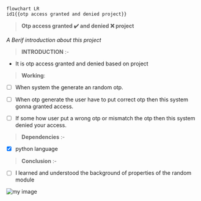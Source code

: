 ```mermaid
flowchart LR
id1{{otp access granted and denied project}}
```

> **Otp access granted ✔️ and denied ❌ project**

 *A Berif introduction about this project*
 
>  **INTRODUCTION** :-

- It is otp access granted and denied  based on project

> **Working**:

- [ ] When system  the generate  an random otp. 

- [ ] When otp generate the user have to put correct otp then this system gonna granted access.

- [ ] If some how  user put a wrong otp or mismatch the otp then this system denied your access.

> **Dependencies** :- 

- [x] python language

> **Conclusion** :-

- [ ] I learned and understood the background of properties of the random module

![my image](https://thumbs.dreamstime.com/b/access-granted-denied-signs-53432339.jpg)
